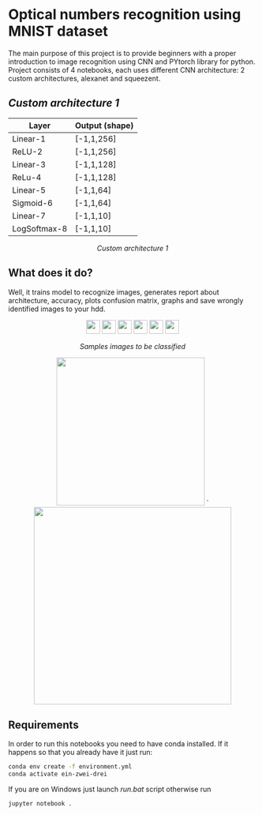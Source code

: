 # Optical numbers recognition using MNIST dataset
The main purpose of this project is to provide beginners with a proper introduction to image recognition using CNN and PYtorch library for python. Project consists of 4 notebooks, each uses different CNN architecture: 2 custom architectures, alexanet and squeezent.

## *Custom architecture 1*
<div align="center">

| Layer        | Output (shape) |
|--------------|----------------|
| Linear-1     | [-1,1,256]     |
| ReLU-2       | [-1,1,256]     |
| Linear-3     | [-1,1,128]     |
| ReLu-4       | [-1,1,128]     |
| Linear-5     | [-1,1,64]      |
| Sigmoid-6    | [-1,1,64]      |
| Linear-7     | [-1,1,10]      |
| LogSoftmax-8 | [-1,1,10]      |
  
*Custom architecture 1*

</div>

## What does it do?
Well, it trains model to recognize images, generates report about architecture, accuracy, plots confusion matrix, graphs and save wrongly identified images to your hdd.
<div align="center">
   <img width="28" src="Images/wrong_idx0_pred7_actual2.png"> 
   <img width="28" src="Images/wrong_idx5_pred5_actual8.png"> 
   <img width="28" src="Images/wrong_idx9_pred3_actual5.png"> 
   <img width="28" src="Images/wrong_idx12_pred1_actual7.png"> 
   <img width="28" src="Images/wrong_idx15_pred9_actual4.png"> 
   <img width="28" src="Images/wrong_idx19_pred5_actual8.png"> 

   *Samples images to be classified*

   <img width="300" src="Images/matrix.png"> `
   <img width="400" src="Images/graph.png"> 
</div>

## Requirements
In order to run this notebooks you need to have conda installed. If it happens so that you already have it just run:

```bash
conda env create -f environment.yml
conda activate ein-zwei-drei
```

If you are on Windows just launch  *run.bat* script otherwise run

```bash
jupyter notebook .
```
